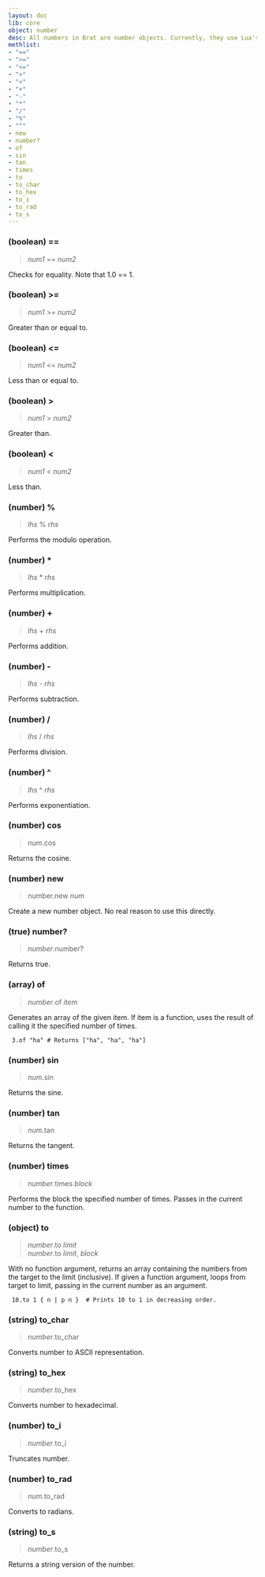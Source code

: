 ```yaml
---
layout: doc
lib: core
object: number
desc: All numbers in Brat are number objects. Currently, they use Lua's built-in numbers, with the same limitations.
methlist:
- "=="
- ">="
- "<="
- ">"
- "<"
- "+"
- "-"
- "*"
- "/"
- "%"
- "^"
- new
- number?
- of
- sin
- tan
- times
- to
- to_char
- to_hex
- to_i
- to_rad
- to_s
---
```


### (boolean) ==
> _num1_ == _num2_

Checks for equality. Note that 1.0 == 1.

### (boolean) \>=
> _num1_ \>= _num2_

Greater than or equal to.

### (boolean) \<=
> _num1_ \<= _num2_

Less than or equal to.

### (boolean) >
> _num1_ \> _num2_

Greater than.

### (boolean) <
> _num1_ \< _num2_

Less than.

### (number) %
> _lhs_ % _rhs_

Performs the modulo operation.

### (number) \*
> _lhs_ \* _rhs_

Performs multiplication.


### (number) +
> _lhs_ + _rhs_

Performs addition.


### (number) -
> _lhs_ - _rhs_

Performs subtraction.


### (number) /
> _lhs_ / _rhs_

Performs division.


### (number) ^
> _lhs_ ^ _rhs_

Performs exponentiation.


<a id="cos"></a>
### (number) cos
> _num_.cos 

Returns the cosine.


<a id="new"></a>
### (number) new
> number.new _num_

Create a new number object. No real reason to use this directly.


<a id="number?"></a>
### (true) number?
> _number_.number? 

Returns true.


<a id="of"></a>
### (array) of
> _number_.of _item_

Generates an array of the given item. If item is a function, uses the result of calling it the specified number of times.
    
     3.of "ha" # Returns ["ha", "ha", "ha"]

<a id="sin"></a>
### (number) sin
> _num_.sin 

Returns the sine.


<a id="tan"></a>
### (number) tan
> _num_.tan 

Returns the tangent.


<a id="times"></a>
### (number) times
> _number_.times _block_

Performs the block the specified number of times. Passes in the current number to the function.


<a id="to"></a>
### (object) to
> _number_.to _limit_  
> _number_.to _limit_, _block_

With no function argument, returns an array containing the numbers from the target to the limit (inclusive). If given a function argument, loops from target to limit, passing in the current number as an argument.
    
     10.to 1 { n | p n }  # Prints 10 to 1 in decreasing order.

<a id="to_char"></a>
### (string) to_char
> _number_.to_char 

Converts number to ASCII representation.


<a id="to_hex"></a>
### (string) to_hex
> _number_.to_hex 

Converts number to hexadecimal.


<a id="to_i"></a>
### (number) to_i
> _number_.to_i 

Truncates number.


<a id="to_rad"></a>
### (number) to_rad
> _num_.to_rad 

Converts to radians.


<a id="to_s"></a>
### (string) to_s
> _number_.to_s 

Returns a string version of the number.
